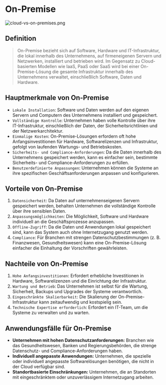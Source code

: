 # On-Premise
![cloud-vs-on-premises.png](https://intranet.ai/media/3206/cloud-vs-on-premises.png)

## Definition
> On-Premise bezieht sich auf Software, Hardware und IT-Infrastruktur, die lokal innerhalb des Unternehmens, auf firmeneigenen Servern und Netzwerken, installiert und betrieben wird. Im Gegensatz zu Cloud-basierten Modellen wie IaaS, PaaS oder SaaS wird bei einer On-Premise-Lösung die gesamte Infrastruktur innerhalb des Unternehmens verwaltet, einschließlich Software, Daten und Hardware.

## Hauptmerkmale von On-Premise
- `Lokale Installation`: Software und Daten werden auf den eigenen Servern und Computern des Unternehmens installiert und gespeichert.
- `Vollständige Kontrolle`: Unternehmen haben volle Kontrolle über ihre IT-Infrastruktur, einschließlich der Daten, der Sicherheitsrichtlinien und der Netzwerkarchitektur.
- `Einmalige Kosten`: On-Premise-Lösungen erfordern oft hohe Anfangsinvestitionen für Hardware, Softwarelizenzen und Infrastruktur, gefolgt von laufenden Wartungs- und Betriebskosten.
- `Sicherheits- und Compliance-Anforderungen`: Da die Daten innerhalb des Unternehmens gespeichert werden, kann es einfacher sein, bestimmte Sicherheits- und Compliance-Anforderungen zu erfüllen.
- `Benutzerdefinierte Anpassungen`: Unternehmen können die Systeme an ihre spezifischen Geschäftsanforderungen anpassen und konfigurieren.

## Vorteile von On-Premise
1. `Datensicherheit`: Da Daten auf unternehmenseigenen Servern gespeichert werden, behalten Unternehmen die vollständige Kontrolle über ihre sensiblen Daten.
2. `Anpassungsmöglichkeiten`: Die Möglichkeit, Software und Hardware individuell an die Geschäftsprozesse anzupassen.
3. `Offline-Zugriff`: Da die Daten und Anwendungen lokal gespeichert sind, kann das System auch ohne Internetzugang genutzt werden.
4. `Compliance`: Für Branchen mit strengen Datenschutzbestimmungen (z. B. Finanzwesen, Gesundheitswesen) kann eine On-Premise-Lösung einfacher die Einhaltung der Vorschriften gewährleisten.

## Nachteile von On-Premise
1. `Hohe Anfangsinvestitionen`: Erfordert erhebliche Investitionen in Hardware, Softwarelizenzen und die Einrichtung der Infrastruktur.
2. `Wartung und Betrieb`: Das Unternehmen ist selbst für die Wartung, Sicherheit, Backups und Upgrades der Systeme verantwortlich.
3. `Eingeschränkte Skalierbarkeit`: Die Skalierung der On-Premise-Infrastruktur kann zeitaufwendig und kostspielig sein.
4. `Technische Expertise erforderlich`: Erfordert ein IT-Team, um die Systeme zu verwalten und zu warten.

## Anwendungsfälle für On-Premise
- **Unternehmen mit hohen Datenschutzanforderungen:** Branchen wie das Gesundheitswesen, Banken und Regierungsbehörden, die strenge Datenschutz- und Compliance-Anforderungen haben.
- **Individuell angepasste Anwendungen:** Unternehmen, die spezielle oder individuell angepasste Softwarelösungen benötigen, die nicht in der Cloud verfügbar sind.
- **Standortbasierte Einschränkungen:** Unternehmen, die an Standorten mit eingeschränktem oder unzuverlässigem Internetzugang arbeiten.
